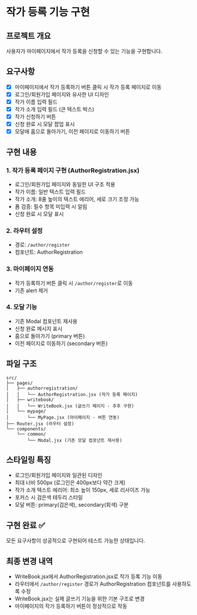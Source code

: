 # 작가 등록 기능 구현

## 프로젝트 개요

사용자가 마이페이지에서 작가 등록을 신청할 수 있는 기능을 구현합니다.

## 요구사항

- [x] 마이페이지에서 작가 등록하기 버튼 클릭 시 작가 등록 페이지로 이동
- [x] 로그인/회원가입 페이지와 유사한 UI 디자인
- [x] 작가 이름 입력 필드
- [x] 작가 소개 입력 필드 (큰 텍스트 박스)
- [x] 작가 신청하기 버튼
- [x] 신청 완료 시 모달 팝업 표시
- [x] 모달에 홈으로 돌아가기, 이전 페이지로 이동하기 버튼

## 구현 내용

### 1. 작가 등록 페이지 구현 (AuthorRegistration.jsx)

- 로그인/회원가입 페이지와 동일한 UI 구조 적용
- 작가 이름: 일반 텍스트 입력 필드
- 작가 소개: 8줄 높이의 텍스트 에리어, 세로 크기 조정 가능
- 폼 검증: 필수 항목 미입력 시 알림
- 신청 완료 시 모달 표시

### 2. 라우터 설정

- 경로: `/author/register`
- 컴포넌트: AuthorRegistration

### 3. 마이페이지 연동

- 작가 등록하기 버튼 클릭 시 `/author/register`로 이동
- 기존 alert 제거

### 4. 모달 기능

- 기존 Modal 컴포넌트 재사용
- 신청 완료 메시지 표시
- 홈으로 돌아가기 (primary 버튼)
- 이전 페이지로 이동하기 (secondary 버튼)

## 파일 구조

```
src/
├── pages/
│   ├── authorregistration/
│   │   └── AuthorRegistration.jsx (작가 등록 페이지)
│   ├── writebook/
│   │   └── WriteBook.jsx (글쓰기 페이지 - 추후 구현)
│   └── mypage/
│       └── MyPage.jsx (마이페이지 - 버튼 연동)
├── Router.jsx (라우터 설정)
└── components/
    └── common/
        └── Modal.jsx (기존 모달 컴포넌트 재사용)
```

## 스타일링 특징

- 로그인/회원가입 페이지와 일관된 디자인
- 최대 너비 500px (로그인은 400px보다 약간 크게)
- 작가 소개 텍스트 에리어: 최소 높이 150px, 세로 리사이즈 가능
- 포커스 시 검은색 테두리 스타일
- 모달 버튼: primary(검은색), secondary(회색) 구분

## 구현 완료 ✅

모든 요구사항이 성공적으로 구현되어 테스트 가능한 상태입니다.

## 최종 변경 내역

- WriteBook.jsx에서 AuthorRegistration.jsx로 작가 등록 기능 이동
- 라우터에서 `/author/register` 경로가 AuthorRegistration 컴포넌트를 사용하도록 수정
- WriteBook.jsx는 실제 글쓰기 기능을 위한 기본 구조로 변경
- 마이페이지의 작가 등록하기 버튼이 정상적으로 작동
